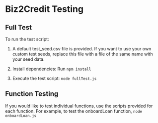 # Biz2Credit Testing

## Full Test

To run the test script:
   
1. A default test_seed.csv file is provided. If you want to use your own 
custom test seeds, replace this file with a file of the same name with your
seed data.

2. Install dependencies: Run `npm install`

3. Execute the test script: `node fullTest.js`

## Function Testing

If you would like to test individual functions, use the scripts provided for
each function. For example, to test the onboardLoan function, `node onboardLoan.js`
